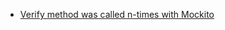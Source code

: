 * [Verify method was called n-times with Mockito](https://codepills.com/2021/04/03/verify-method-was-called-n-times-with-mockito/)
